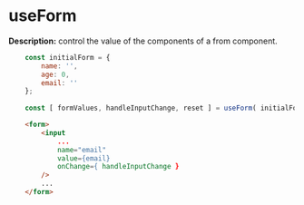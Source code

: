# useForm

**Description:** control the value of the components of a from component.


```js
    const initialForm = {
        name: '',
        age: 0,
        email: ''
    };
    
    const [ formValues, handleInputChange, reset ] = useForm( initialForm );
```

```html
    <form>
        <input 
            ...
            name="email"
            value={email}
            onChange={ handleInputChange }                    
        />
        ...
    </form>
```